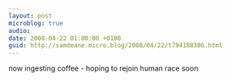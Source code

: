 ```yaml
---
layout: post
microblog: true
audio: 
date: 2008-04-22 01:00:00 +0100
guid: http://samdeane.micro.blog/2008/04/22/t794188306.html
---
```

now ingesting coffee - hoping to rejoin human race soon

